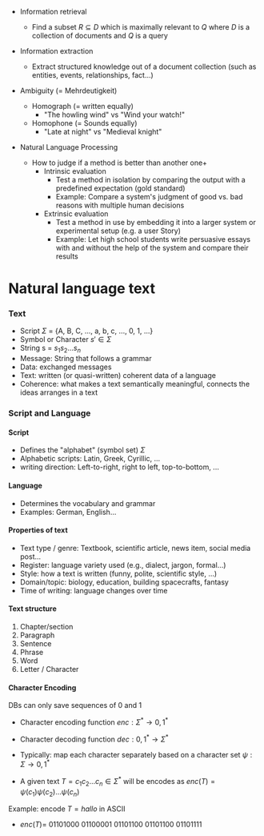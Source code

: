 - Information retrieval
	- Find a subset $R \subseteq D$ which is maximally relevant to $Q$ where $D$ is a collection of documents and $Q$ is a query
- Information extraction
	- Extract structured knowledge out of a document collection (such as entities, events, relationships, fact...)
- Ambiguity (= Mehrdeutigkeit)
	- Homograph (= written equally)
		- "The howling wind" vs "Wind your watch!"
	- Homophone (= Sounds equally)
		- "Late at night" vs "Medieval knight"

- Natural Language Processing
	- How to judge if a method is better than another one+
		- Intrinsic evaluation
			- Test a method in isolation by comparing the output with a predefined expectation (gold standard)
			- Example: Compare a system's judgment of good vs. bad reasons with multiple human decisions
		- Extrinsic evaluation
			- Test a method in use by embedding it into a larger system or experimental setup (e.g. a user Story)
			- Example: Let high school students write persuasive essays with and without the help of the system and compare their results

# Natural language text
### Text
- Script $\Sigma$ = {A, B, C, ..., a, b, c, ..., 0, 1, ...}
- Symbol or Character $s' \in \Sigma$
- String s = $s_{1}s_{2}...s_{n}$
- Message: String that follows a grammar
- Data: exchanged messages
- Text: written (or quasi-written) coherent data of a language
- Coherence: what makes a text semantically meaningful, connects the ideas arranges in a text

### Script and Language
#### Script
- Defines the "alphabet" (symbol set) $\Sigma$
- Alphabetic scripts: Latin, Greek, Cyrillic, ...
- writing direction: Left-to-right, right to left, top-to-bottom, ...

#### Language
- Determines the vocabulary and grammar
- Examples: German, English...

#### Properties of text
- Text type / genre: Textbook, scientific article, news item, social media post...
- Register: language variety used (e.g., dialect, jargon, formal...)
- Style: how a text is written (funny, polite, scientific style, ...)
- Domain/topic: biology, education, building spacecrafts, fantasy
- Time of writing: language changes over time

#### Text structure
1. Chapter/section
2. Paragraph
3. Sentence
4. Phrase
5. Word
6. Letter / Character

#### Character Encoding
DBs can only save sequences of 0 and 1
- Character encoding function $enc: \Sigma^{*} \rightarrow {0,1}^*$
- Character decoding function $dec: {0, 1}^* \rightarrow \Sigma^*$

- Typically: map each character separately based on a character set $\psi : \Sigma \rightarrow {0, 1}^*$ 
- A given text $T = c_{1}c_{2}...c_{n} \in \Sigma^{*}$ will be encodes as $enc(T) = \psi(c_{1})\psi(c_2)...\psi(c_{n})$ 

Example: encode $T = hallo$ in ASCII
- $enc(T) =$ 01101000 01100001 01101100 01101100 01101111 